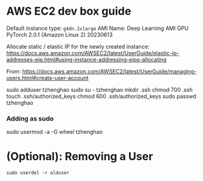 # AWS EC2 dev box guide

Default instance type: `g4dn.2xlarge`
AMI Name: Deep Learning AMI GPU PyTorch 2.0.1 (Amazon Linux 2) 20230613

Allocate static / elastic IP for the newly created instance:
https://docs.aws.amazon.com/AWSEC2/latest/UserGuide/elastic-ip-addresses-eip.html#using-instance-addressing-eips-allocating

From:
https://docs.aws.amazon.com/AWSEC2/latest/UserGuide/managing-users.html#create-user-account


sudo adduser tzhenghao
sudo su - tzhenghao
mkdir .ssh
chmod 700 .ssh
touch .ssh/authorized_keys
chmod 600 .ssh/authorized_keys
sudo passwd tzhenghao

### Adding as sudo
sudo usermod -a -G wheel tzhenghao

# (Optional): Removing a User

`sudo userdel -r olduser`
